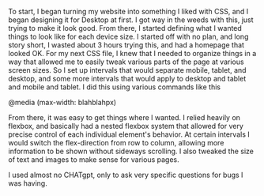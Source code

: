 To start, I began turning my website into something I liked with CSS, and I began designing it for Desktop at first. I got way in the weeds with this, just trying to make it look good. From there, I started defining what I wanted things to look like for each device size. I started off with no plan, and long story short, I wasted about 3 hours trying this, and had a homepage that looked OK. For my next CSS file, I knew that I needed to organize things in a way that allowed me to easily tweak various parts of the page at various screen sizes. So I set up intervals that would separate mobile, tablet, and desktop, and some more intervals that would apply to desktop and tablet and mobile and tablet. I did this using various commands like this

@media (max-width: blahblahpx) 

From there, it was easy to get things where I wanted. I relied heavily on flexbox, and basically had a nested flexbox system that allowed for very precise control of each individual element's behavior. At certain intervals I would switch the flex-direction from row to column, allowing more information to be shown without sideways scrolling. I also tweaked the size of text and images to make sense for various pages.

I used almost no CHATgpt, only to ask very specific questions for bugs I was having.